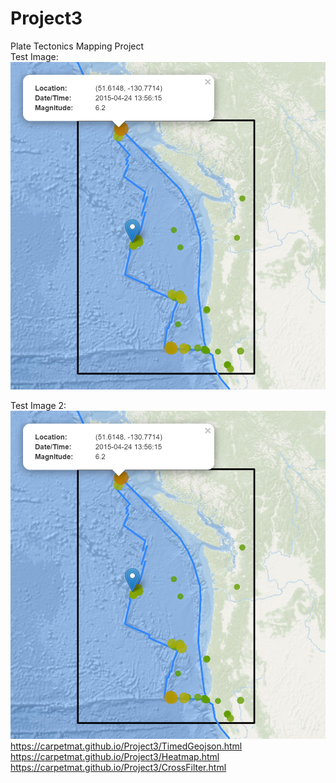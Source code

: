 # Project3
Plate Tectonics Mapping Project<br>
Test Image: ![](images/2015_04.PNG)

Test Image 2: <img size=70% alt="hello" src=images/2015_04.PNG>
https://carpetmat.github.io/Project3/TimedGeojson.html<br>
https://carpetmat.github.io/Project3/Heatmap.html<br>
https://carpetmat.github.io/Project3/CrossFilter.html<br>

